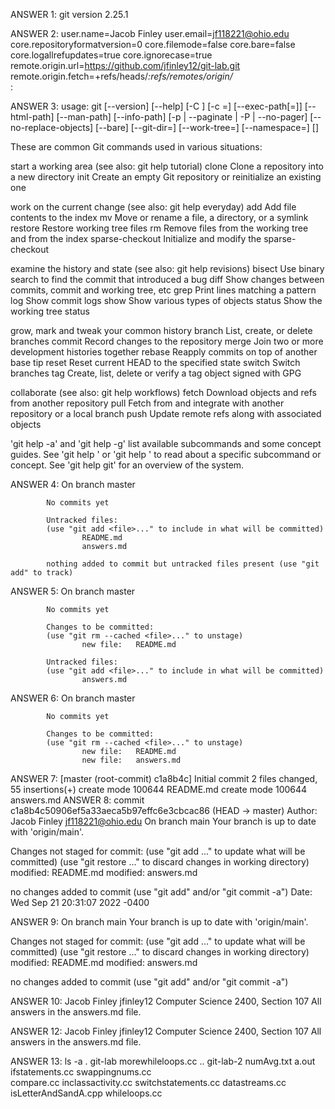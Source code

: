 ANSWER 1: 
git version 2.25.1

ANSWER 2: 
user.name=Jacob Finley
user.email=jf118221@ohio.edu
core.repositoryformatversion=0
core.filemode=false
core.bare=false
core.logallrefupdates=true
core.ignorecase=true
remote.origin.url=https://github.com/jfinley12/git-lab.git
remote.origin.fetch=+refs/heads/*:refs/remotes/origin/*   
:

ANSWER 3:
usage: git [--version] [--help] [-C <path>] [-c <name>=<value>]
           [--exec-path[=<path>]] [--html-path] [--man-path] [--info-path]
           [-p | --paginate | -P | --no-pager] [--no-replace-objects] [--bare]
           [--git-dir=<path>] [--work-tree=<path>] [--namespace=<name>]
           <command> [<args>]

These are common Git commands used in various situations:

start a working area (see also: git help tutorial)
   clone             Clone a repository into a new directory
   init              Create an empty Git repository or reinitialize an existing one

work on the current change (see also: git help everyday)
   add               Add file contents to the index
   mv                Move or rename a file, a directory, or a symlink
   restore           Restore working tree files
   rm                Remove files from the working tree and from the index
   sparse-checkout   Initialize and modify the sparse-checkout

examine the history and state (see also: git help revisions)
   bisect            Use binary search to find the commit that introduced a bug
   diff              Show changes between commits, commit and working tree, etc
   grep              Print lines matching a pattern
   log               Show commit logs
   show              Show various types of objects
   status            Show the working tree status

grow, mark and tweak your common history
   branch            List, create, or delete branches
   commit            Record changes to the repository
   merge             Join two or more development histories together
   rebase            Reapply commits on top of another base tip
   reset             Reset current HEAD to the specified state
   switch            Switch branches
   tag               Create, list, delete or verify a tag object signed with GPG

collaborate (see also: git help workflows)
   fetch             Download objects and refs from another repository
   pull              Fetch from and integrate with another repository or a local branch
   push              Update remote refs along with associated objects

'git help -a' and 'git help -g' list available subcommands and some
concept guides. See 'git help <command>' or 'git help <concept>'
to read about a specific subcommand or concept.
See 'git help git' for an overview of the system.

ANSWER 4: 
On branch master

            No commits yet

            Untracked files:
            (use "git add <file>..." to include in what will be committed)
                    README.md
                    answers.md

            nothing added to commit but untracked files present (use "git add" to track)
            
ANSWER 5: 
On branch master

            No commits yet

            Changes to be committed:
            (use "git rm --cached <file>..." to unstage)
                    new file:   README.md

            Untracked files:
            (use "git add <file>..." to include in what will be committed)
                    answers.md
                    
ANSWER 6:
 On branch master

            No commits yet

            Changes to be committed:
            (use "git rm --cached <file>..." to unstage)
                    new file:   README.md
                    new file:   answers.md
ANSWER 7: 
[master (root-commit) c1a8b4c] Initial commit
            2 files changed, 55 insertions(+)
            create mode 100644 README.md
            create mode 100644 answers.md
ANSWER 8:
commit c1a8b4c50906ef5a33aeca5b97effc6e3cbcac86 (HEAD -> master)
            Author: Jacob Finley <jf118221@ohio.edu>
    On branch main
Your branch is up to date with 'origin/main'.

Changes not staged for commit:
  (use "git add <file>..." to update what will be committed)
  (use "git restore <file>..." to discard changes in working directory)
        modified:   README.md
        modified:   answers.md

no changes added to commit (use "git add" and/or "git commit -a")        Date:   Wed Sep 21 20:31:07 2022 -0400
            
ANSWER 9:
On branch main
Your branch is up to date with 'origin/main'.

Changes not staged for commit:
  (use "git add <file>..." to update what will be committed)
  (use "git restore <file>..." to discard changes in working directory)
        modified:   README.md
        modified:   answers.md

no changes added to commit (use "git add" and/or "git commit -a")

ANSWER 10:
Jacob Finley jfinley12 Computer Science 2400, Section 107 All answers in the answers.md file.

ANSWER 12: 
Jacob Finley jfinley12 Computer Science 2400, Section 107 All answers in the answers.md file.

ANSWER 13:
ls -a
.               git-lab               morewhileloops.cc
..              git-lab-2             numAvg.txt
a.out           ifstatements.cc       swappingnums.cc     
compare.cc      inclassactivity.cc    switchstatements.cc 
datastreams.cc  isLetterAndSandA.cpp  whileloops.cc

